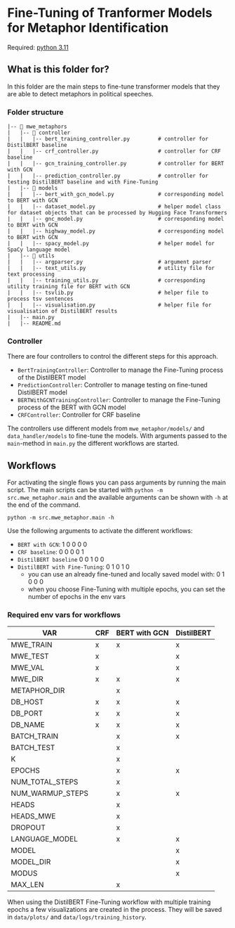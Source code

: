 # Fine-Tuning of Tranformer Models for Metaphor Identification

Required: [python 3.11](https://docs.python.org/3.11/contents.html)


## What is this folder for?
In this folder are the main steps to fine-tune transformer models that they are 
able to detect metaphors in political speeches.

### Folder structure

```
|-- 📁 mwe_metaphors
|   |-- 📁 controller    
|   |   |-- bert_training_controller.py         # controller for DistilBERT baseline
|   |   |-- crf_controller.py                   # controller for CRF baseline
|   |   |-- gcn_training_controller.py          # controller for BERT with GCN
|   |   |-- prediction_controller.py            # controller for testing DistilBERT baseline and with Fine-Tuning
|   |-- 📁 models   
|   |   |-- bert_with_gcn_model.py              # corresponding model to BERT with GCN
|   |   |-- dataset_model.py                    # helper model class for dataset objects that can be processed by Hugging Face Transformers
|   |   |-- gnc_model.py                        # corresponding model to BERT with GCN
|   |   |-- highway_model.py                    # corresponding model to BERT with GCN
|   |   |-- spacy_model.py                      # helper model for SpaCy language model
|   |-- 📁 utils  
|   |   |-- argparser.py                        # argument parser         
|   |   |-- text_utils.py                       # utility file for text processing     
|   |   |-- training_utils.py                   # corresponding utility training file for BERT with GCN
|   |   |-- tsvlib.py                           # helper file to process tsv sentences
|   |   |-- visualisation.py                    # helper file for visualisation of DistilBERT results
|   |-- main.py  
|   |-- README.md
```

### Controller
There are four controllers to control the different steps for this approach.
- `BertTrainingController`: Controller to manage the Fine-Tuning process of the DistilBERT model
- `PredictionController`: Controller to manage testing on fine-tuned DistilBERT model
- `BERTWithGCNTrainingController`: Controller to manage the Fine-Tuning process of the BERT with GCN model
- `CRFController`: Controller for CRF baseline

The controllers use different models from `mwe_metaphor/models/` and `data_handler/models` to fine-tune the models.
With arguments passed to the `main`-method in `main.py` the different workflows are started.

## Workflows
For activating the single flows you can pass arguments by running the main script.
The main scripts can be started with `python -m src.mwe_metaphor.main` and the available arguments can be 
shown with `-h` at the end of the command.

`python -m src.mwe_metaphor.main -h`

Use the following arguments to activate the different workflows:
- `BERT with GCN`: 1 0 0 0 0
- `CRF baseline`: 0 0 0 0 1
- `DistilBERT baseline` 0 0 1 0 0 
- `DistilBERT with Fine-Tuning`: 0 1 0 1 0 
  - you can use an already fine-tuned and locally saved model with: 0 1 0 0 0
  - when you choose Fine-Tuning with multiple epochs, you can set the number of epochs in the env vars


### Required env vars for workflows
| VAR              | CRF   | BERT with GCN | DistilBERT |
|------------------|-------| - | - |
| MWE_TRAIN        | x     | x | x |
| MWE_TEST         | x     |  | x |
| MWE_VAL          | x     |  | x |
| MWE_DIR          | x     | x | x |
| METAPHOR_DIR     |       | x |  |
| DB_HOST          | x     | x | x |
| DB_PORT          | x     | x | x |
| DB_NAME          | x     | x | x |
| BATCH_TRAIN      |       | x | x |
| BATCH_TEST       |       | x |  |
| K                |       | x |  |
| EPOCHS           |       | x | x |
| NUM_TOTAL_STEPS  |       | x |  |
| NUM_WARMUP_STEPS |       | x | x |
| HEADS            |       | x |  |
| HEADS_MWE        |       | x |  |
| DROPOUT          |       | x |  |
| LANGUAGE_MODEL   |       | x | x |
| MODEL            |       |  | x |
| MODEL_DIR        |       |  | x |
| MODUS            |       |  | x |
| MAX_LEN          |       | x |  |


When using the DistilBERT Fine-Tuning workflow with multiple training epochs a few visualizations are created in the process.
They will be saved in `data/plots/` and `data/logs/training_history`.